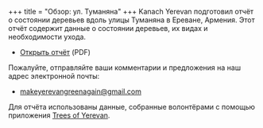 +++
title = "Обзор: ул. Туманяна"
+++
Kanach Yerevan подготовил отчёт о состоянии деревьев вдоль улицы Туманяна в Ереване, Армения.
Этот отчёт содержит данные о состоянии деревьев, их видах и необходимости ухода.

- [Открыть отчёт][1] (PDF)

Пожалуйте, отправляйте ваши комментарии и предложения на наш адрес электронной почты:

- <makeyerevangreenagain@gmail.com>

Для отчёта использованы данные, собранные волонтёрами с помощью приложения [Trees of Yerevan][2].

[1]: /documents/Kanach-Report-Tumanyan-street.pdf
[2]: https://yerevan.treemaps.app/map?q=addr:%22Tumanyan%20street%22
